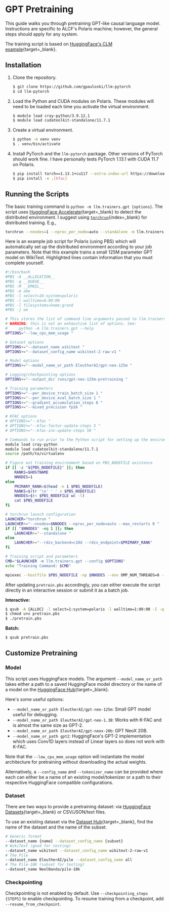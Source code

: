 # GPT Pretraining

This guide walks you through pretraining GPT-like causal language model.
Instructions are specific to ALCF's Polaris machine; however, the general
steps should apply for any system.

The training script is based on
[HuggingFace's CLM example](https://github.com/huggingface/transformers/blob/edf77728268e22e18151abb3d8acbb50ad8e92a8/examples/pytorch/language-modeling/run_clm_no_trainer.py){target=_blank}.

## Installation

1. Clone the repository.
   ```bash
   $ git clone https://github.com/gpauloski/llm-pytorch
   $ cd llm-pytorch
   ```
2. Load the Python and CUDA modules on Polaris. These modules will need to be
   loaded each time you activate the virtual environment.
   ```bash
   $ module load cray-python/3.9.12.1
   $ module load cudatoolkit-standalone/11.7.1
   ```
3. Create a virtual environment.
   ```bash
   $ python -m venv venv
   $ . venv/bin/activate
   ```
4. Install PyTorch and the `llm-pytorch` package. Other versions of PyTorch
   should work fine. I have personally tests PyTorch 1.13.1 with CUDA 11.7
   on Polaris.
   ```bash
   $ pip install torch==1.13.1+cu117 --extra-index-url https://download.pytorch.org/whl/cu117
   $ pip install -e .[kfac]
   ```

## Running the Scripts

The basic training command is `python -m llm.trainers.gpt {options}`.
The script uses [HuggingFace Accelerate](https://huggingface.co/docs/accelerate/index){target=_blank}
to detect the distributed environment.
I suggest using [`torchrun`](https://pytorch.org/docs/stable/elastic/run.html){index=_blank}
for distributed training. E.g.,

```bash
torchrun --nnodes=1 --nproc_per_node=auto --standalone -m llm.trainers.gpt {options}
```

Here is an example job script for Polaris (using PBS) which will automatically
set up the distributed environment according to your job parameters.
Note that this example trains a small 125M parameter GPT model on WikiText.
Highlighted lines contain information that you must complete yourself.

```bash title="pretrain.pbs" linenums="1" hl_lines="2 3 4 6 7 40"
#!/bin/bash
#PBS -A __ALLOCATION__
#PBS -q __QUEUE__
#PBS -M __EMAIL__
#PBS -m abe
#PBS -l select=16:system=polaris
#PBS -l walltime=6:00:00
#PBS -l filesystems=home:grand
#PBS -j oe

# This stores the list of command line arguments passed to llm.trainers.gpt.
# WARNING: this is not an exhaustive list of options. See:
#     python -m llm.trainers.gpt --help
OPTIONS="--low_cpu_mem_usage "

# Dataset options
OPTIONS+="--dataset_name wikitext "
OPTIONS+="--dataset_config_name wikitext-2-raw-v1 "

# Model options
OPTIONS+="--model_name_or_path EleutherAI/gpt-neo-125m "

# Logging/checkpointing options
OPTIONS+="--output_dir runs/gpt-neo-125m-pretraining "

# Training parameters
OPTIONS+="--per_device_train_batch_size 1 "
OPTIONS+="--per_device_eval_batch_size 1 "
OPTIONS+="--gradient_accumulation_steps 8 "
OPTIONS+="--mixed_precision fp16 "

# KFAC options
# OPTIONS+="--kfac "
# OPTIONS+="--kfac-factor-update-steps 5 "
# OPTIONS+="--kfac-inv-update-steps 50 "

# Commands to run prior to the Python script for setting up the environment
module load cray-python
module load cudatoolkit-standalone/11.7.1
source /path/to/virtualenv

# Figure out training environment based on PBS_NODEFILE existence
if [[ -z "${PBS_NODEFILE}" ]]; then
    RANKS=$HOSTNAME
    NNODES=1
else
    PRIMARY_RANK=$(head -n 1 $PBS_NODEFILE)
    RANKS=$(tr '\n' ' ' < $PBS_NODEFILE)
    NNODES=$(< $PBS_NODEFILE wc -l)
    cat $PBS_NODEFILE
fi

# torchrun launch configuration
LAUNCHER="torchrun "
LAUNCHER+="--nnodes=$NNODES --nproc_per_node=auto --max_restarts 0 "
if [[ "$NNODES" -eq 1 ]]; then
    LAUNCHER+="--standalone "
else
    LAUNCHER+="--rdzv_backend=c10d --rdzv_endpoint=$PRIMARY_RANK"
fi

# Training script and parameters
CMD="$LAUNCHER -m llm.trainers.gpt --config $OPTIONS"
echo "Training Command: $CMD"

mpiexec --hostfile $PBS_NODEFILE -np $NNODES --env OMP_NUM_THREADS=8 --cpu-bind none $CMD
```

After updating `pretrain.pbs` accordingly, you can either execute the script
directly in an interactive session or submit it as a batch job.

**Interactive:**
```bash
$ qsub -A {ALLOC} -l select=1:system=polaris -l walltime=1:00:00 -I -q debug -l filesystems=home:grand
$ chmod u+x pretrain.pbs
$ ./pretrain.pbs
```
**Batch:**
```bash
$ qsub pretrain.pbs
```

## Customize Pretraining

### Model

This script uses HuggingFace models. The argument `--model_name_or_path` takes
either a path to a saved HuggingFace model directory or the name of a model on
the [HuggingFace Hub](https://huggingface.co/models){target=_blank}.

Here's some useful options:

* `--model_name_or_path EleutherAI/gpt-neo-125m`: Small GPT model useful for debugging.
* `--model_name_or_path EleutherAI/gpt-neo-1.3B`: Works with K-FAC and is almost the same size as GPT-2.
* `--model_name_or_path EleutherAI/gpt-neox-20b`: GPT NeoX 20B.
* `--model_name_or_path gpt2`: HuggingFace's GPT-2 implementation which uses Conv1D layers instead of Linear layers so does not work with K-FAC.

Note that the `--low_cpu_mem_usage` option will instantiate the model
architecture for pretraining without downloading the actual weights.

Alternatively, a `--config_name` and `--tokenizer_name` can be provided where
each can either be a name of an existing model/tokenizer or a path to their
respective HuggingFace compatible configurations.

### Dataset

There are two ways to provide a pretraining dataset: via
[HuggingFace Datasets](https://huggingface.co/docs/datasets/index){target=_blank}
or CSV/JSON/text files.

To use an existing dataset via the [Dataset Hub](https://huggingface.co/datasets){target=_blank},
find the name of the dataset and the name of the subset.
```bash
# Generic format
--dataset_name {name} --dataset_config_name {subset}
# WikiText (good for testing)
--dataset_name wikitext --dataset_config_name wikitext-2-raw-v1
# The Pile
--dataset_name EleutherAI/pile --dataset_config_name all
# The Pile-10K (subset for testing)
--dataset_name NeelNanda/pile-10k
```

### Checkpointing

Checkpointing is not enabled by default. Use `--checkpointing_steps {STEPS}`
to enable checkpointing. To resume training from a checkpoint, add
`--resume_from_checkpoint`.
